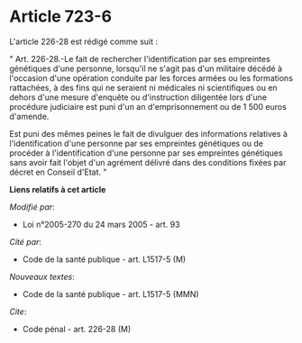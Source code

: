 # Article 723-6

L'article 226-28 est rédigé comme suit : 

" Art. 226-28.-Le fait de rechercher l'identification par ses empreintes génétiques d'une personne, lorsqu'il ne s'agit pas
d'un militaire décédé à l'occasion d'une opération conduite par les forces armées ou les formations rattachées, à des fins
qui ne seraient ni médicales ni scientifiques ou en dehors d'une mesure d'enquête ou d'instruction diligentée lors d'une
procédure judiciaire est puni d'un an d'emprisonnement ou de 1 500 euros d'amende. 

Est puni des mêmes peines le fait de divulguer des informations relatives à l'identification d'une personne par ses
empreintes génétiques ou de procéder à l'identification d'une personne par ses empreintes génétiques sans avoir fait l'objet
d'un agrément délivré dans des conditions fixées par décret en Conseil d'Etat. "

**Liens relatifs à cet article**

_Modifié par_:

  - Loi n°2005-270 du 24 mars 2005 - art. 93

_Cité par_:

  - Code de la santé publique - art. L1517-5 (M)

_Nouveaux textes_:

  - Code de la santé publique - art. L1517-5 (MMN)

_Cite_:

  - Code pénal - art. 226-28 (M)
